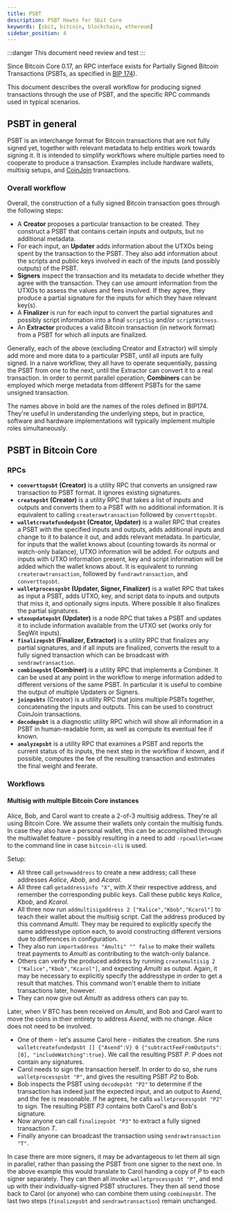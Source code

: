 ```yaml
---
title: PSBT
description: PSBT Howto for Sbit Core
keywords: [sbit, bitcoin, blockchain, ethereum]
sidebar_position: 4
---
```


:::danger
This document need review and test
:::


Since Bitcoin Core 0.17, an RPC interface exists for Partially Signed Bitcoin
Transactions (PSBTs, as specified in
[BIP 174](https://github.com/bitcoin/bips/blob/master/bip-0174.mediawiki)).

This document describes the overall workflow for producing signed transactions
through the use of PSBT, and the specific RPC commands used in typical
scenarios.

## PSBT in general

PSBT is an interchange format for Bitcoin transactions that are not fully signed
yet, together with relevant metadata to help entities work towards signing it.
It is intended to simplify workflows where multiple parties need to cooperate to
produce a transaction. Examples include hardware wallets, multisig setups, and
[CoinJoin](https://bitcointalk.org/?topic=279249) transactions.

### Overall workflow

Overall, the construction of a fully signed Bitcoin transaction goes through the
following steps:

- A **Creator** proposes a particular transaction to be created. They construct
  a PSBT that contains certain inputs and outputs, but no additional metadata.
- For each input, an **Updater** adds information about the UTXOs being spent by
  the transaction to the PSBT. They also add information about the scripts and
  public keys involved in each of the inputs (and possibly outputs) of the PSBT.
- **Signers** inspect the transaction and its metadata to decide whether they
  agree with the transaction. They can use amount information from the UTXOs
  to assess the values and fees involved. If they agree, they produce a
  partial signature for the inputs for which they have relevant key(s).
- A **Finalizer** is run for each input to convert the partial signatures and
  possibly script information into a final `scriptSig` and/or `scriptWitness`.
- An **Extractor** produces a valid Bitcoin transaction (in network format)
  from a PSBT for which all inputs are finalized.

Generally, each of the above (excluding Creator and Extractor) will simply
add more and more data to a particular PSBT, until all inputs are fully signed.
In a naive workflow, they all have to operate sequentially, passing the PSBT
from one to the next, until the Extractor can convert it to a real transaction.
In order to permit parallel operation, **Combiners** can be employed which merge
metadata from different PSBTs for the same unsigned transaction.

The names above in bold are the names of the roles defined in BIP174. They're
useful in understanding the underlying steps, but in practice, software and
hardware implementations will typically implement multiple roles simultaneously.

## PSBT in Bitcoin Core

### RPCs

- **`converttopsbt` (Creator)** is a utility RPC that converts an
  unsigned raw transaction to PSBT format. It ignores existing signatures.
- **`createpsbt` (Creator)** is a utility RPC that takes a list of inputs and
  outputs and converts them to a PSBT with no additional information. It is
  equivalent to calling `createrawtransaction` followed by `converttopsbt`.
- **`walletcreatefundedpsbt` (Creator, Updater)** is a wallet RPC that creates a
  PSBT with the specified inputs and outputs, adds additional inputs and change
  to it to balance it out, and adds relevant metadata. In particular, for inputs
  that the wallet knows about (counting towards its normal or watch-only
  balance), UTXO information will be added. For outputs and inputs with UTXO
  information present, key and script information will be added which the wallet
  knows about. It is equivalent to running `createrawtransaction`, followed by
  `fundrawtransaction`, and `converttopsbt`.
- **`walletprocesspsbt` (Updater, Signer, Finalizer)** is a wallet RPC that takes as
  input a PSBT, adds UTXO, key, and script data to inputs and outputs that miss
  it, and optionally signs inputs. Where possible it also finalizes the partial
  signatures.
- **`utxoupdatepsbt` (Updater)** is a node RPC that takes a PSBT and updates it
  to include information available from the UTXO set (works only for SegWit
  inputs).
- **`finalizepsbt` (Finalizer, Extractor)** is a utility RPC that finalizes any
  partial signatures, and if all inputs are finalized, converts the result to a
  fully signed transaction which can be broadcast with `sendrawtransaction`.
- **`combinepsbt` (Combiner)** is a utility RPC that implements a Combiner. It
  can be used at any point in the workflow to merge information added to
  different versions of the same PSBT. In particular it is useful to combine the
  output of multiple Updaters or Signers.
- **`joinpsbts`** (Creator) is a utility RPC that joins multiple PSBTs together,
  concatenating the inputs and outputs. This can be used to construct CoinJoin
  transactions.
- **`decodepsbt`** is a diagnostic utility RPC which will show all information in
  a PSBT in human-readable form, as well as compute its eventual fee if known.
- **`analyzepsbt`** is a utility RPC that examines a PSBT and reports the
  current status of its inputs, the next step in the workflow if known, and if
  possible, computes the fee of the resulting transaction and estimates the
  final weight and feerate.


### Workflows

#### Multisig with multiple Bitcoin Core instances

Alice, Bob, and Carol want to create a 2-of-3 multisig address. They're all using
Bitcoin Core. We assume their wallets only contain the multisig funds. In case
they also have a personal wallet, this can be accomplished through the
multiwallet feature - possibly resulting in a need to add `-rpcwallet=name` to
the command line in case `bitcoin-cli` is used.

Setup:
- All three call `getnewaddress` to create a new address; call these addresses
  *Aalice*, *Abob*, and *Acarol*.
- All three call `getaddressinfo "X"`, with *X* their respective address, and
  remember the corresponding public keys. Call these public keys *Kalice*,
  *Kbob*, and *Kcarol*.
- All three now run `addmultisigaddress 2 ["Kalice","Kbob","Kcarol"]` to teach
  their wallet about the multisig script. Call the address produced by this
  command *Amulti*. They may be required to explicitly specify the same
  addresstype option each, to avoid constructing different versions due to
  differences in configuration.
- They also run `importaddress "Amulti" "" false` to make their wallets treat
  payments to *Amulti* as contributing to the watch-only balance.
- Others can verify the produced address by running
  `createmultisig 2 ["Kalice","Kbob","Kcarol"]`, and expecting *Amulti* as
  output. Again, it may be necessary to explicitly specify the addresstype
  in order to get a result that matches. This command won't enable them to
  initiate transactions later, however.
- They can now give out *Amulti* as address others can pay to.

Later, when *V* BTC has been received on *Amulti*, and Bob and Carol want to
move the coins in their entirety to address *Asend*, with no change. Alice
does not need to be involved.
- One of them - let's assume Carol here - initiates the creation. She runs
  `walletcreatefundedpsbt [] {"Asend":V} 0 {"subtractFeeFromOutputs":[0], "includeWatching":true}`.
  We call the resulting PSBT *P*. *P* does not contain any signatures.
- Carol needs to sign the transaction herself. In order to do so, she runs
  `walletprocesspsbt "P"`, and gives the resulting PSBT *P2* to Bob.
- Bob inspects the PSBT using `decodepsbt "P2"` to determine if the transaction
  has indeed just the expected input, and an output to *Asend*, and the fee is
  reasonable. If he agrees, he calls `walletprocesspsbt "P2"` to sign. The
  resulting PSBT *P3* contains both Carol's and Bob's signature.
- Now anyone can call `finalizepsbt "P3"` to extract a fully signed transaction
  *T*.
- Finally anyone can broadcast the transaction using `sendrawtransaction "T"`.

In case there are more signers, it may be advantageous to let them all sign in
parallel, rather than passing the PSBT from one signer to the next one. In the
above example this would translate to Carol handing a copy of *P* to each signer
separately. They can then all invoke `walletprocesspsbt "P"`, and end up with
their individually-signed PSBT structures. They then all send those back to
Carol (or anyone) who can combine them using `combinepsbt`. The last two steps
(`finalizepsbt` and `sendrawtransaction`) remain unchanged.
